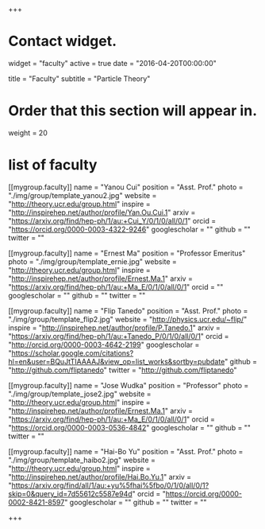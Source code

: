 +++
# Contact widget.
widget = "faculty"
active = true
date = "2016-04-20T00:00:00"

title = "Faculty"
subtitle = "Particle Theory"

# Order that this section will appear in.
weight = 20

# list of faculty
[[mygroup.faculty]]
  name = "Yanou Cui"
  position = "Asst. Prof."
  photo = "./img/group/template_yanou2.jpg"
  website = "http://theory.ucr.edu/group.html"
  inspire = "http://inspirehep.net/author/profile/Yan.Ou.Cui.1"
  arxiv = "https://arxiv.org/find/hep-ph/1/au:+Cui_Y/0/1/0/all/0/1"
  orcid = "https://orcid.org/0000-0003-4322-9246"
  googlescholar = ""
  github = ""
  twitter = ""

[[mygroup.faculty]]
  name = "Ernest Ma"
  position = "Professor Emeritus"
  photo = "./img/group/template_ernie.jpg"
  website = "http://theory.ucr.edu/group.html"
  inspire = "http://inspirehep.net/author/profile/Ernest.Ma.1"
  arxiv = "https://arxiv.org/find/hep-ph/1/au:+Ma_E/0/1/0/all/0/1"
  orcid = ""
  googlescholar = ""
  github = ""
  twitter = ""

[[mygroup.faculty]]
  name = "Flip Tanedo"
  position = "Asst. Prof."
  photo = "./img/group/template_flip2.jpg"
  website = "http://physics.ucr.edu/~flip/"
  inspire = "http://inspirehep.net/author/profile/P.Tanedo.1"
  arxiv = "https://arxiv.org/find/hep-ph/1/au:+Tanedo_P/0/1/0/all/0/1"
  orcid = "http://orcid.org/0000-0003-4642-2199"
  googlescholar = "https://scholar.google.com/citations?hl=en&user=BQuJtTIAAAAJ&view_op=list_works&sortby=pubdate"
  github = "http://github.com/fliptanedo"
  twitter = "http://github.com/fliptanedo"


[[mygroup.faculty]]
  name = "Jose Wudka"
  position = "Professor"
  photo = "./img/group/template_jose2.jpg"
  website = "http://theory.ucr.edu/group.html"
  inspire = "http://inspirehep.net/author/profile/Ernest.Ma.1"
  arxiv = "https://arxiv.org/find/hep-ph/1/au:+Ma_E/0/1/0/all/0/1"
  orcid = "https://orcid.org/0000-0003-0536-4842"
  googlescholar = ""
  github = ""
  twitter = ""


[[mygroup.faculty]]
  name = "Hai-Bo Yu"
  position = "Asst. Prof."
  photo = "./img/group/template_haibo2.jpg"
  website = "http://theory.ucr.edu/group.html"
  inspire = "http://inspirehep.net/author/profile/Hai.Bo.Yu.1"
  arxiv = "https://arxiv.org/find/all/1/au:+yu%5fhai%5fbo/0/1/0/all/0/1?skip=0&query_id=7d55612c5587e94d"
  orcid = "https://orcid.org/0000-0002-8421-8597"
  googlescholar = ""
  github = ""
  twitter = ""

+++
